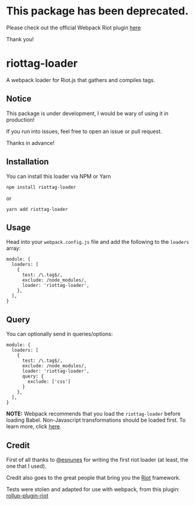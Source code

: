 
# This package has been deprecated.
Please check out the official Webpack Riot plugin [here](https://github.com/riot/tag-loader)

Thank you!

# riottag-loader
A webpack loader for Riot.js that gathers and compiles tags.

## Notice
This package is under development, I would be wary of using it in production!

If you run into issues, feel free to open an issue or pull request.

Thanks in advance!

## Installation
You can install this loader via NPM or Yarn

```
npm install riottag-loader
```
or
```
yarn add riottag-loader
```

## Usage

Head into your `webpack.config.js` file and add the following to the `loaders` array:

```
module: {
  loaders: [
    {
      test: /\.tag$/,
      exclude: /node_modules/,
      loader: 'riottag-loader',
    },
  ],
}
```
## Query

You can optionally send in queries/options:

```
module: {
  loaders: [
    {
      test: /\.tag$/,
      exclude: /node_modules/,
      loader: 'riottag-loader',
      query: {
        exclude: ['css']
      }
    },
  ],
}
```

**NOTE:** Webpack recommends that you load the `riottag-loader` before loading Babel. Non-Javascript transformations should be loaded first. To learn more, click [here](https://webpack.github.io/docs/loaders.html#cacheable).

## Credit
First of all thanks to [@esnunes](https://github.com/esnunes/) for writing the first riot loader (at least, the one that I used).

Credit also goes to the great people that bring you the [Riot](https://github.com/riot/riot) framework.

Tests were stolen and adapted for use with webpack, from this plugin: [rollup-plugin-riot](https://github.com/riot/rollup-plugin-riot)
